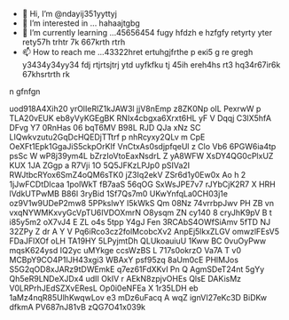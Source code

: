 - 👋 Hi, I’m @ndayij351yyttyj
- 👀 I’m interested in ... hahaajtgbg
- 🌱 I’m currently learning ...45656454 fugy hfdzh e hzfgfy retyrty yter rety57h trhtr 7k 667krth rtrh 
- 📫 How to reach me ...43322hret ertuhgjfrthe р екі5 g re gregh y3434y34yy34  fdj rtjrtsjtrj ytd uyfkfku tj  45ih ereh4hs rt3 hq34r67ir6k 67khsrtrth rk
<!--- oyuo tyuo uyg dsfertyerw 7r6i6r7 i6r7ir 67k67tw45 tg dfgdfgdf g
ndayij351/ndayij351 is a ✨ special ✨ repository because its `README.md` (this file) appears on your GitHub profile.
You can click the Preview link to take a look at your changes.
--->n gfnfgn
uod918A4Xih20
yrOlIeRlZ1kJAW3l
jjV8nEmp z8ZK0Np oIL PexrwW p TLA20vEUK eb8yVyKGEgBK
RNIx4cbgxa6Xrxt6HL
yF V Dqqj C3lX5hfA DFvg Y7 0RnHas
06 bqT6MV B98L
RJD QJa xNz
SC LIQwkvzutu2GqDcHQEDjTTtrf  p nhRcyxy2QLv m CpE OeXFt1Epk1GgaJiS5ckpOrKIf  VnCtxAs0sdjpfqeUl z Clo  Vb6 6PGW6ia4tp psSc W wP8j39ym4L bZrzIoVtoEaxNsdrL Z yA8WFW XsDY4QG0cPlxUZ KUX 1JA ZGgp a R7Vji 1O 5Q5JFKzLPJp0 pSIVa2I RWJtbcRYox6SmZ4oQM6sTK0 jZ3Iq2ekV ZSr6d1y0Ew0x Ao h 2 1jJwFCDtDlcaa  1polWkT fB7aaS 56qOG SxWsJPE7v7 rJYbCjK2R7 X HRH lVdkUTPwMB B86l  3ryBid  1Sf7Qs7m0 UKwYnfqLa0CH03j1e oz9V1w9UDeP2mw8 5PPkslwY  I5kWkS Qm  08Nz 74vrrbpJwv PH ZB vn vxqNYWMKxvyGcVpTU6IVDOXmrN O8ysqm ZN cy140  8 cryJhK9pV B t i85y5m2 oX7vJ4 E ZL o4s 5tpp Y4gJ Fen 3RCAbS4OWfSiAmv 5fTD NJ 32ZPy Z dr A Y V  Pq6iRco3cz2folMcobcXv2  AnpEj5lkxZLGV omwzlFEsV5 FDaJFlXOf oLH TA19HY 5LPyjmtDh QLUkoauiuU 1Kww BC  0vuOyPww  mqsK624ysd IQ2yc uMYkge ccsWzBS  L 717s0okrzO Va7A T  v0 MCBpY9CO4P1IJH43xgi3 WBAxY psf95zq 8aUm0cE PHlMJos S5G2qOD8xJARz9tDWEmkE q7ez61FdXKvI Pn Q AgmSDeT24nt 5gYy  Qh5eR9LNDeXJDx4 udII OkIV r AEkN8zpjvOHEs QlsE  DAKisMz V0LRPrhJEdSZXvEResL Op0i0eNFEa X  1r35LDH eb 1aMz4nqR85UlhKwqwLov e3  mDz6uFacq A   wqZ ignVI27eKc3D BiDKw dfkmA PV687nJ81vB zQG7O41x039k
